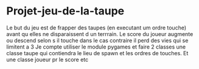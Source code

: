 # Projet-jeu-de-la-taupe 
Le but du jeu est de frapper des taupes (en executant um ordre touche) avant qu elles ne disparaissent d un terrrain. Le score du joueur augmente ou descend selon s il touche dans le cas contraire il perd des vies qui se limitent a 3 
Je compte utiliser le module pygames et faire 2 classes une classe taupe qui contiendra le lieu de spawn et les ordres de touches. Et une classe joueur pr le score etc
